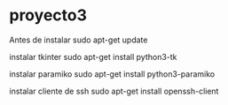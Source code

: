 # proyecto3

Antes de instalar
sudo apt-get update

instalar tkinter
sudo apt-get install python3-tk

instalar paramiko
sudo apt-get install python3-paramiko

instalar cliente de ssh
sudo apt-get install openssh-client